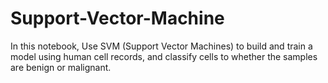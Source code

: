 # Support-Vector-Machine
In this notebook, Use SVM (Support Vector Machines) to build and train a model using human cell records, and classify cells to whether the samples are benign or malignant.
